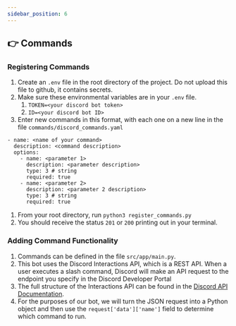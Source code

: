 ```yaml
---
sidebar_position: 6
---
```


## 👉 Commands

### Registering Commands
1. Create an `.env` file in the root directory of the project. Do not upload this file to github, it contains secrets.
2. Make sure these environmental variables are in your `.env` file.
   1. `TOKEN=<your discord bot token>`
   2. `ID=<your discord bot ID>`
3. Enter new commands in this format, with each one on a new line in the file `commands/discord_commands.yaml`
```
- name: <name of your command>
  description: <command description>
  options:
    - name: <parameter 1>
      description: <parameter description>
      type: 3 # string
      required: true
    - name: <parameter 2>
      description: <parameter 2 description>
      type: 3 # string
      required: true
```
1. From your root directory, run `python3 register_commands.py`
2. You should receive the status `201` or `200` printing out in your terminal.

### Adding Command Functionality
1. Commands can be defined in the file `src/app/main.py`.
2. This bot uses the Discord Interactions API, which is a REST API. When a user executes a slash command, Discord will make an API request to the endpoint you specify in the Discord Developer Portal
3. The full structure of the Interactions API can be found in the [Discord API Documentation](https://discord.com/developers/docs/interactions/slash-commands).
4. For the purposes of our bot, we will turn the JSON request into a Python object and then use the `request['data']['name']` field to determine which command to run.